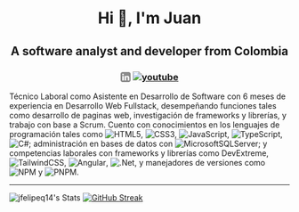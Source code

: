 <h1 align="center">Hi 👋, I'm Juan</h1>  
            
<h2 align="center">A software analyst and developer from Colombia </h2>
<h3 align="center">
<a align="center" href='https://www.linkedin.com/in/jfelipeq14/' target="_blank"><img align='center' alt="linkedin" src="assets/linkedin.svg" height='18px' /></a>
<a align="center" href='https://www.youtube.com/@jfelipeq14' target="_blank"><img align='center' alt="youtube" src="assets/youtube.svg" height='18px' /></a>
</h3>


Técnico Laboral como Asistente en Desarrollo de Software con 6 meses de experiencia en Desarrollo Web Fullstack, desempeñando funciones tales como desarrollo de paginas web, investigación de frameworks y librerías, y trabajo con base a Scrum. Cuento con conocimientos en los lenguajes de programación tales como ![HTML5](https://img.shields.io/badge/html5-%23E34F26.svg?style=for-the-badge&logo=html5&logoColor=white), ![CSS3](https://img.shields.io/badge/css3-%231572B6.svg?style=for-the-badge&logo=css3&logoColor=white), ![JavaScript](https://img.shields.io/badge/javascript-%23323330.svg?style=for-the-badge&logo=javascript&logoColor=%23F7DF1E), ![TypeScript](https://img.shields.io/badge/typescript-%23007ACC.svg?style=for-the-badge&logo=typescript&logoColor=white), ![C#](https://img.shields.io/badge/c%23-%23239120.svg?style=for-the-badge&logo=c-sharp&logoColor=white); administración en bases de datos con ![MicrosoftSQLServer](https://img.shields.io/badge/Microsoft%20SQL%20Server-CC2927?style=for-the-badge&logo=microsoft%20sql%20server&logoColor=white); y competencias laborales con frameworks y librerías como DevExtreme, ![TailwindCSS](https://img.shields.io/badge/tailwindcss-%2338B2AC.svg?style=for-the-badge&logo=tailwind-css&logoColor=white), ![Angular](https://img.shields.io/badge/angular-%23DD0031.svg?style=for-the-badge&logo=angular&logoColor=white), ![.Net](https://img.shields.io/badge/.NET-5C2D91?style=for-the-badge&logo=.net&logoColor=white), y manejadores de versiones como ![NPM](https://img.shields.io/badge/NPM-%23CB3837.svg?style=for-the-badge&logo=npm&logoColor=white) y ![PNPM](https://img.shields.io/badge/pnpm-%234a4a4a.svg?style=for-the-badge&logo=pnpm&logoColor=f69220).

<hr>

![jfelipeq14's Stats](https://github-readme-stats.vercel.app/api?username=jfelipeq14&theme=dark&show_icons=true&hide_border=false&count_private=true) [![GitHub Streak](https://streak-stats.demolab.com/?user=jfelipeq14&theme=dark)](https://git.io/streak-stats)
